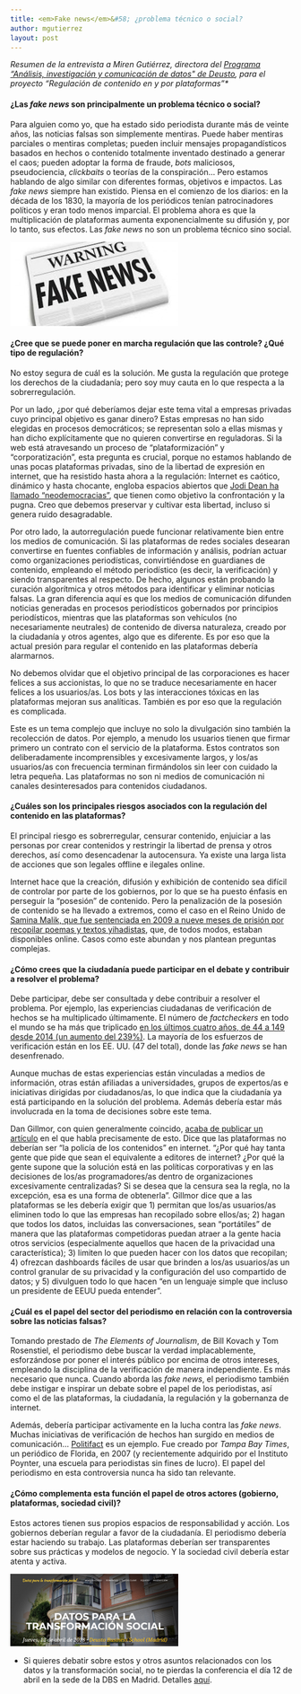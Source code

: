 ```yaml
---
title: <em>Fake news</em>&#58; ¿problema técnico o social?
author: mgutierrez
layout: post
---
```


_Resumen de la entrevista a Miren Gutiérrez, directora del [Programa “Análisis, investigación y comunicación de datos" de Deusto](https://www.deusto.es/cs/Satellite/deusto/es/masteres/estudios-masteres/experto-en-analisis-investigacion-y-comunicacion-de-datos/programa),  para el proyecto “Regulación de contenido en y por plataformas”*_

#### ¿Las _fake news_ son principalmente un problema técnico o social?

Para alguien como yo, que ha estado sido periodista durante más de veinte años, las noticias falsas son simplemente mentiras. Puede haber mentiras parciales o mentiras completas; pueden incluir mensajes propagandísticos basados ​​en hechos o contenido totalmente inventado destinado a generar el caos; pueden adoptar la forma de fraude, _bots_ maliciosos, pseudociencia, _clickbaits_ o teorías de la conspiración… Pero estamos hablando de algo similar con diferentes formas, objetivos e impactos. Las _fake news_ siempre han existido. Piensa en el comienzo de los diarios: en la década de los 1830, la mayoría de los periódicos tenían patrocinadores políticos y eran todo menos imparcial. El problema ahora es que la multiplicación de plataformas aumenta exponencialmente su difusión y, por lo tanto, sus efectos. Las _fake news_ no son un problema técnico sino social.

![Fake news](/assets/img/fakenews.jpg)

#### ¿Cree que se puede poner en marcha regulación que las controle? ¿Qué tipo de regulación?

No estoy segura de cuál es la solución. Me gusta la regulación que protege los derechos de la ciudadanía; pero soy muy cauta en lo que respecta a la sobrerregulación.

Por un lado, ¿por qué deberíamos dejar este tema vital a empresas privadas cuyo principal objetivo es ganar dinero? Estas empresas no han sido elegidas en procesos democráticos; se representan solo a ellas mismas y han dicho explícitamente que no quieren convertirse en reguladoras.  Si la web está atravesando un proceso de “plataformización” y “corporatización”, esta pregunta es crucial, porque no estamos hablando de unas pocas plataformas privadas, sino de la libertad de expresión en internet, que ha resistido hasta ahora a la regulación: Internet es caótico, dinámico y hasta chocante, engloba espacios abiertos que [Jodi Dean ha llamado “neodemocracias”](http://pages.uoregon.edu/koopman/courses_readings/phil123-net/intro/dean_net_publicsphere.pdf), que tienen como objetivo la confrontación y la pugna. Creo que debemos preservar y cultivar esta libertad, incluso si genera ruido desagradable.

Por otro lado, la autorregulación puede funcionar relativamente bien entre los medios de comunicación. Si las plataformas de redes sociales desearan convertirse en fuentes confiables de información y análisis, podrían actuar como organizaciones periodísticas, convirtiéndose en guardianes de contenido, empleando el método periodístico (es decir, la verificación) y siendo transparentes al respecto. De hecho, algunos están probando la curación algorítmica y otros métodos para identificar y eliminar noticias falsas. La gran diferencia aquí es que los medios de comunicación difunden noticias generadas en procesos periodísticos gobernados por principios periodísticos, mientras que las plataformas son vehículos (no necesariamente neutrales) de contenido de diversa naturaleza, creado por la ciudadanía y otros agentes, algo que es diferente. Es por eso que la actual presión para regular el contenido en las plataformas debería alarmarnos.

No debemos olvidar que el objetivo principal de las corporaciones es hacer felices a sus accionistas, lo que no se traduce necesariamente en hacer felices a los usuarios/as. Los bots y las interacciones tóxicas en las plataformas mejoran sus analíticas. También es por eso que la regulación es complicada.

Este es un tema complejo que incluye no solo la divulgación sino también la recolección de datos. Por ejemplo, a menudo los usuarios tienen que firmar primero un contrato con el servicio de la plataforma. Estos contratos son deliberadamente incomprensibles y excesivamente largos, y los/as usuarios/as con frecuencia terminan firmándolos sin leer con cuidado la letra pequeña. Las plataformas no son ni medios de comunicación ni canales desinteresados ​​para contenidos ciudadanos.

#### ¿Cuáles son los principales riesgos asociados con la regulación del contenido en las plataformas?

El principal riesgo es sobrerregular, censurar contenido, enjuiciar a las personas por crear contenidos y restringir la libertad de prensa y otros derechos, así como desencadenar la autocensura. Ya existe una larga lista de acciones que son legales offline e ilegales online.

Internet hace que la creación, difusión y exhibición de contenido sea difícil de controlar por parte de los gobiernos, por lo que se ha puesto énfasis en perseguir la “posesión” de contenido. Pero la penalización de la posesión de contenido se ha llevado a extremos, como el caso en el Reino Unido de [Samina Malik, que fue sentenciada en 2009 a nueve meses de prisión por recopilar poemas y textos yihadistas](https://www.theguardian.com/uk/2008/jun/17/uksecurity.ukcrime), que, de todos modos, estaban disponibles online. Casos como este abundan y nos plantean preguntas complejas.

#### ¿Cómo crees que la ciudadanía puede participar en el debate y contribuir a resolver el problema?

Debe participar, debe ser consultada y debe contribuir a resolver el problema. Por ejemplo, las experiencias ciudadanas de verificación de hechos se ha multiplicado últimamente. El número de _factcheckers_ en todo el mundo se ha más que triplicado [en los últimos cuatro años, de 44 a 149 desde 2014 (un aumento del 239%)](https://reporterslab.org/fact-checking-triples-over-four-years/). La mayoría de los esfuerzos de verificación están en los EE. UU. (47 del total), donde las _fake news_ se han desenfrenado.

Aunque muchas de estas experiencias están vinculadas a medios de información, otras están afiliadas a universidades, grupos de expertos/as e iniciativas dirigidas por ciudadanos/as, lo que indica que la ciudadanía ya está participando en la solución del problema. Además debería estar más involucrada en la toma de decisiones sobre este tema.

Dan Gillmor, con quien generalmente coincido, [acaba de publicar un artículo](https://medium.com/@dangillmor/why-tech-platforms-should-give-users-more-control-and-how-they-can-do-it-6c6c48ab90c0) en el que habla precisamente de esto. Dice que las plataformas no deberían ser “la policía de los contenidos” en internet. “¿Por qué hay tanta gente que pide que sean el equivalente a editores de internet? ¿Por qué la gente supone que la solución está en las políticas corporativas y en las decisiones de los/as programadores/as dentro de organizaciones excesivamente centralizadas? Si se desea que la censura sea la regla, no la excepción, esa es una forma de obtenerla”. Gillmor dice que a las plataformas se les debería exigir que 1) permitan que los/as usuarios/as eliminen todo lo que las empresas han recopilado sobre ellos/as; 2) hagan que todos los datos, incluidas las conversaciones, sean “portátiles” de manera que las plataformas competidoras puedan atraer a la gente hacia otros servicios (especialmente aquellos que hacen de la privacidad una característica); 3) limiten lo que pueden hacer con los datos que recopilan; 4) ofrezcan dashboards fáciles de usar que brinden a los/as usuarios/as un control granular de su privacidad y la configuración del uso compartido de datos; y 5) divulguen todo lo que hacen “en un lenguaje simple que incluso un presidente de EEUU pueda entender”.

#### ¿Cuál es el papel del sector del periodismo en relación con la controversia sobre las noticias falsas?

Tomando prestado de _The Elements of Journalism_, de Bill Kovach y Tom Rosenstiel, el periodismo debe buscar la verdad implacablemente, esforzándose por poner el interés público por encima de otros intereses, empleando la disciplina de la verificación de manera independiente. Es más necesario que nunca. Cuando aborda las _fake news_, el periodismo también debe instigar e inspirar un debate sobre el papel de los periodistas, así como el de las plataformas, la ciudadanía, la regulación y la gobernanza de internet.

Además, debería participar activamente en la lucha contra las _fake news_. Muchas iniciativas de verificación de hechos han surgido en medios de comunicación… [Politifact](http://www.politifact.com/) es un ejemplo. Fue creado por _Tampa Bay Times_, un periódico de Florida, en 2007 (y recientemente adquirido por el Instituto Poynter, una escuela para periodistas sin fines de lucro). El papel del periodismo en esta controversia nunca ha sido tan relevante.

#### ¿Cómo complementa esta función el papel de otros actores (gobierno, plataformas, sociedad civil)?

Estos actores tienen sus propios espacios de responsabilidad y acción. Los gobiernos deberían regular a favor de la ciudadanía. El periodismo debería estar haciendo su trabajo. Las plataformas deberían ser transparentes sobre sus prácticas y modelos de negocio. Y la sociedad civil debería estar atenta y activa.

[![Datos para la transformación social](/assets/img/datos-transformacion-social.png)](https://deustodatacom.github.io/conferencia-datos/)

* Si quieres debatir sobre estos y otros asuntos relacionados con los datos y la transformación social, no te pierdas la conferencia el día 12 de abril en la sede de la DBS en Madrid. Detalles [aquí](https://deustodatacom.github.io/conferencia-datos/).